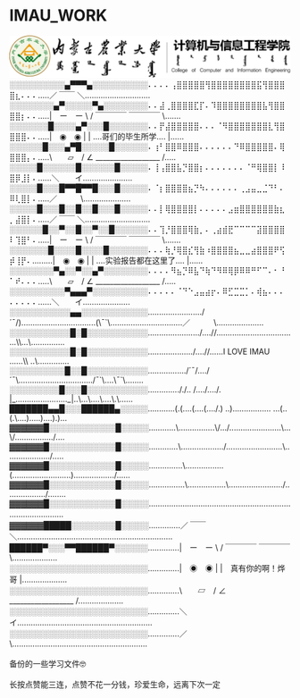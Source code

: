 # IMAU_WORK
<img src="大学/IMAU.png">

<br>
░░░░░░░░░░▄▀▀▀▄░░░░░░░░░░⠄⠄⠄⠄⢠⣿⣿⣿⣿⣿⢻⣿⣿⣿⣿⣿⣿⣿⣿⣯⢻⣿⣿⣿⣿⣆⠄⠄⠄.....／ ￣￣ ＼.............................<br>
░░░░░░░░▄▀░░░░░▀▄░░░░░░░░⠄⠄⣼⢀⣿⣿⣿⣿⣏⡏⠄⠹⣿⣿⣿⣿⣿⣿⣿⣿⣧⢻⣿⣿⣿⣿⡆⠄⠄.....|　ー　ー \ / ￣￣￣￣ ￣￣￣￣ \.......<br>
░░░░░░░█░░░░▄▀░░░█░░░░░░░⠄⠄⡟⣼⣿⣿⣿⣿⣿⠄⠄⠄⠈⠻⣿⣿⣿⣿⣿⣿⣿⣇⢻⣿⣿⣿⣿⠄⠄.....|　◉　◉ | | ....哥们的毕生所学....   |......<br>
░░░░░░█░░░▄▀█░░░░░█░░░░░░⠄⢰⠃⣿⣿⠿⣿⣿⣿⠄⠄⠄⠄⠄⠄⠙⠿⣿⣿⣿⣿⣿⠄⢿⣿⣿⣿⡄⠄.....\　　▱　/ ∠ __________________ /.....​<br>
░░░░░█░░░░░░█░░░░░░█░░░░░⠄⢸⢠⣿⣿⣧⡙⣿⣿⡆⠄⠄⠄⠄⠄⠄⠄⠈⠛⢿⣿⣿⡇⠸⣿⡿⣸⡇⠄......＼　　イ......................<br>
░░░░░█░░░█▀▀█▀▀█░░░█░░░░░⠄⠈⡆⣿⣿⣿⣿⣦⡙⠳⠄⠄⠄⠄⠄⠄⢀⣠⣤⣀⣈⠙⠃⠄⠿⢇⣿⡇⠄.....／　　　\.....................<br>
░░░░░█░░░█░░█░░█░░░█░░░░░⠄⠄⡇⢿⣿⣿⣿⣿⡇⠄⠄⠄⠄⠄⣠⣶⣿⣿⣿⣿⣿⣿⣷⣆⡀⣼⣿⡇⠄.....／ ￣￣ ＼.............................<br>
░░░░░░█░░▀░░█░░▀░░█░░░░░░⠄⠄⢹⡘⣿⣿⣿⢿⣷⡀⠄⢀⣴⣾⣟⠉⠉⠉⠉⣽⣿⣿⣿⣿⠇⢹⣿⠃⠄.....|　ー　ー \ / ￣￣￣￣ ￣￣￣￣ \.......<br>
░░░░░░░█░░░░█░░░░█░░░░░░░⠄⠄⠄⢷⡘⢿⣿⣎⢻⣷⠰⣿⣿⣿⣿⣦⣀⣀⣴⣿⣿⣿⠟⢫⡾⢸⡟⠄.........|　◉　◉ | | ....实验报告都在这里了....   |......<br>
░░░░░░░░▀▄░░▀░░▄▀░░░░░░░░⠄⠄⠄⠄⠻⣦⡙⠿⣧⠙⢷⠙⠻⠿⢿⡿⠿⠿⠛⠋⠉⠄⠂⠘⠁⠞⠄⠄⠄.....\　　▱　/ ∠ __________________ /.....<br>
░░░░░░░░░░▀▄▄▄▀░░░░░░░░░░⠄⠄⠄⠄⠄⠈⠙⠑⣠⣤⣴⡖⠄⠿⣋⣉⣉⡁⠄⢾⣦⠄⠄⠄⠄⠄⠄⠄⠄......＼　　イ.....................<br>
░░░░░░░░░░░▄▄░░░░░░░░░░░░......................../´¯/).................................(\¯`\................................／　　　\.....................<br>
░░░░░░░░░░░█░█░░░░░░░░░░░......................./....//....................................\\...\...............<br>
░░░░░░░░░░░█░█░░░░░░░░░░░..................../....//......I  LOVE  IMAU ......\\ ..\..............<br>
░░░░░░░░░░█░░█░░░░░░░░░░░................./´¯/..../´¯\................................./¯`\....\¯`\........<br>
░░░░░░░░░█░░░█░░░░░░░░░░░.............././.. /..../..../. |_......................._|..\...\....\....\.\......<br>
███████▄▄█░░░██████▄░░░░░............(.(....(....(..../.) ..)................. ...(..(.\....).....)....).)...<br>
▓▓▓▓▓▓█░░░░░░░░░░░░█░░░░░............\................\/.../.......................\...\/................./....<br>
▓▓▓▓▓▓█░░░░░░░░░░░░█░░░░░.............\.................../.........................\..................../.....<br>
▓▓▓▓▓▓█░░░░░░░░░░░░█░░░░░...............\.................(..........................)................../......<br>
▓▓▓▓▓▓█░░░░░░░░░░░░█░░░░░................\.................\......................../................../........<br>
▓▓▓▓▓▓█░░░░░░░░░░░░█░░░░░.......................................................................................　<br>
▓▓▓▓▓▓█████░░░░░░░░█░░░░░..............／ ￣￣ ＼.....................................................................　<br>
██████▀░░░▀▀██████▀░░░░░░..............|　ー　ー \ / ￣￣￣￣ ￣￣￣￣ \....................<br>
░░░░░░░░░░░░░░░░░░░░░░░░░..............|　◉　◉ | |　真有你的啊！烨哥  |....................<br>
░░░░░░░░░░░░░░░░░░░░░░░░░..............\　　▱　/ ∠ __________________ /....................​<br>
░░░░░░░░░░░░░░░░░░░░░░░░░..............＼　　イ............................................................<br>
░░░░░░░░░░░░░░░░░░░░░░░░░..............／　　　\............................................................<br>

<br>
备份的一些学习文件🤓<br>
<br>
长按点赞能三连，点赞不花一分钱，珍爱生命，远离下次一定
